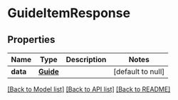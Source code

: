 # GuideItemResponse

## Properties
Name | Type | Description | Notes
------------ | ------------- | ------------- | -------------
**data** | [**Guide**](Guide.md) |  | [default to null]

[[Back to Model list]](../README.md#documentation-for-models) [[Back to API list]](../README.md#documentation-for-api-endpoints) [[Back to README]](../README.md)


